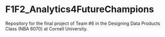 # F1F2_Analytics4FutureChampions
Repository for the final project of Team #6 in the Designing Data Products Class (NBA 6070) at Cornell University. 

